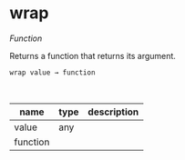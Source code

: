 # wrap

_Function_

Returns a function that returns its argument.

<pre><code>wrap value &rarr; function</code></pre>
<br>

| name | type | description |
|------|------|-------------|
|value|any||
|function|||


